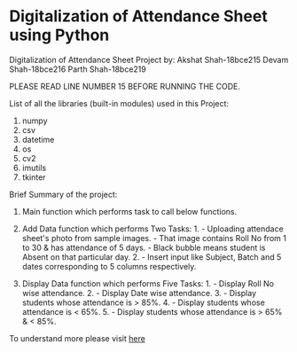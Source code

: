 # Digitalization of Attendance Sheet using Python
Digitalization of Attendance Sheet
Project by:
           Akshat Shah-18bce215
           Devam Shah-18bce216
           Parth Shah-18bce219

PLEASE READ LINE NUMBER 15 BEFORE RUNNING THE CODE.

List of all the libraries (built-in modules) used in this Project:
1. numpy
2. csv
3. datetime
4. os
5. cv2
6. imutils
7. tkinter

Brief Summary of the project:

1. Main function which performs task to call below functions.

2. Add Data function which performs Two Tasks: 
           1.
           - Uploading attendace sheet's photo from sample images.
           - That image contains Roll No from 1 to 30 & has attendance of 5 days.
           - Black bubble means student is Absent on that particular day.
           2.
           - Insert input like Subject, Batch and 5 dates corresponding to 5 columns respectively.
           
3. Display Data function which performs Five Tasks:
           1.
           - Display Roll No wise attendance.
           2.
           - Display Date wise attendance.
           3.
           - Display students whose attendance is > 85%.
           4.
           - Display students whose attendance is < 65%.
           5.
           - Display students whose attendance is > 65%  & < 85%.

To understand more please visit [here](https://youtu.be/w4m9l-s6Fc8)
